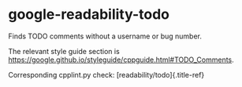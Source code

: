 # google-readability-todo

Finds TODO comments without a username or bug number.

The relevant style guide section is
<https://google.github.io/styleguide/cppguide.html#TODO_Comments>.

Corresponding cpplint.py check: [readability/todo]{.title-ref}
